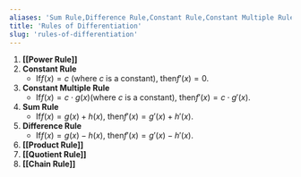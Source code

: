 ```yaml
---
aliases: 'Sum Rule,Difference Rule,Constant Rule,Constant Multiple Rule'
title: 'Rules of Differentiation'
slug: 'rules-of-differentiation'
---
```


1. **[[Power Rule]]**
2. **Constant Rule**
   - If$f(x) = c$ (where $c$ is a constant), then$f'(x) = 0$.
3. **Constant Multiple Rule**
   - If$f(x) = c \cdot g(x)$(where $c$ is a constant), then$f'(x) = c \cdot g'(x)$.
4. **Sum Rule**
   - If$f(x) = g(x) + h(x)$, then$f'(x) = g'(x) + h'(x)$.
5. **Difference Rule**
   - If$f(x) = g(x) - h(x)$, then$f'(x) = g'(x) - h'(x)$.
6. **[[Product Rule]]**
7. **[[Quotient Rule]]**
8. **[[Chain Rule]]**
